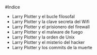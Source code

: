 
#Indice

* Larry Plotter y el bucle filosofal
* Larry Plotter y la clave secreta del Wifi
* Larry Plotter y el prisionero del firewall
* Larry Plotter y el malware de fuego
* Larry Plotter y la orden de Unix
* Larry Plotter y el misterio del hacker
* Larry Plotter y los commits de la muerte